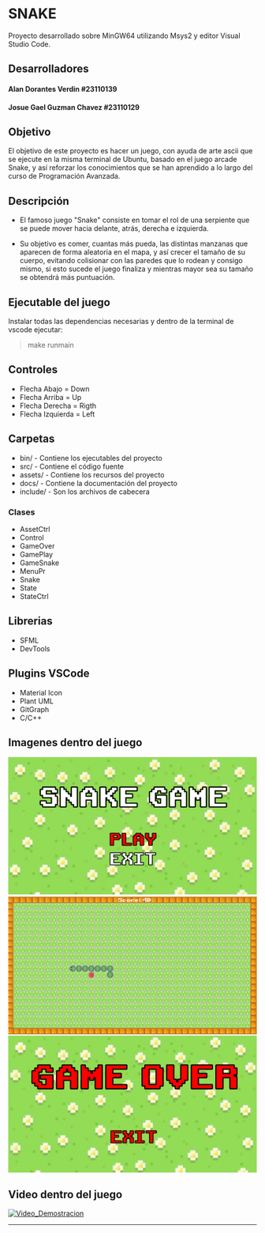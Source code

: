# SNAKE

Proyecto desarrollado sobre MinGW64 utilizando Msys2
y editor Visual Studio Code.

## Desarrolladores
#### Alan Dorantes Verdin #23110139 
#### Josue Gael Guzman Chavez #23110129

## Objetivo
El objetivo de este proyecto es hacer un juego, con ayuda de arte ascii que se ejecute en la misma terminal de Ubuntu, basado en el juego arcade Snake, y así reforzar los conocimientos que se han aprendido a lo largo del curso de Programación Avanzada.

## Descripción
- El famoso juego "Snake" consiste en tomar el rol de una serpiente que se puede mover hacia delante, atrás, derecha e izquierda.

- Su objetivo es comer, cuantas más pueda, las distintas manzanas que aparecen de forma aleatoria en el mapa, y así crecer el tamaño de su cuerpo, evitando colisionar con las paredes que lo rodean y consigo mismo, si esto sucede el juego finaliza y mientras mayor sea su tamaño se obtendrá más puntuación.


## Ejecutable del juego
Instalar todas las dependencias necesarias y dentro de la terminal de vscode ejecutar:
> make runmain

## Controles
- Flecha Abajo = Down
- Flecha Arriba = Up
- Flecha Derecha = Rigth
- Flecha Izquierda = Left

## Carpetas
- bin/ - Contiene los ejecutables del proyecto
- src/ - Contiene el código fuente
- assets/ - Contiene los recursos del proyecto
- docs/ - Contiene la documentación del proyecto
- include/ - Son los archivos de cabecera

### Clases
- AssetCtrl
- Control
- GameOver
- GamePlay
- GameSnake
- MenuPr
- Snake
- State
- StateCtrl

## Librerias
- SFML
- DevTools

## Plugins VSCode
- Material Icon
- Plant UML
- GitGraph
- C/C++

## Imagenes dentro del juego
![Imagen_1](assets/images/img1.png)
![Imagen_2](assets/images/img2.png)
![Imagen_3](assets/images/img3.png)

## Video dentro del juego
[![Video_Demostracion](https://img.youtube.com/vi/X58pwzmARHM)](https://youtu.be/X58pwzmARHM)
___